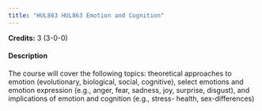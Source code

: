 ```yaml
---
title: "HUL863 HUL863 Emotion and Cognition"
---
```

**Credits:** 3 (3-0-0)

#### Description
The course will cover the following topics: theoretical approaches to emotion (evolutionary, biological, social, cognitive), select emotions and emotion expression (e.g., anger, fear, sadness, joy, surprise, disgust), and implications of emotion and cognition (e.g., stress- health, sex-differences)